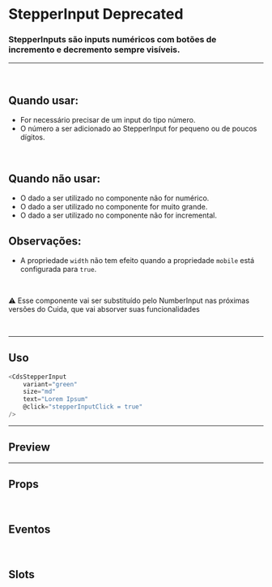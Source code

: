 # StepperInput <Badge type="danger">Deprecated</Badge>

### StepperInputs são inputs numéricos com botões de incremento e decremento sempre visíveis.
---
<br>

## Quando usar:
- For necessário precisar de um input do tipo número.
- O número a ser adicionado ao StepperInput for pequeno ou de poucos dígitos.

<br>

## Quando não usar:
- O dado a ser utilizado no componente não for numérico.
- O dado a ser utilizado  no componente for muito grande.
- O dado a ser utilizado no componente não for incremental.

## Observações:
- A propriedade `width` não tem efeito quando a propriedade `mobile` está configurada para `true`.

<br>

⚠️ Esse componente vai ser substituído pelo NumberInput nas próximas versões do Cuida,
que vai absorver suas funcionalidades

<br>

---

## Uso

```js
<CdsStepperInput
	variant="green"
	size="md"
	text="Lorem Ipsum"
	@click="stepperInputClick = true"
/>
```

---

## Preview

<PreviewBuilder
	:args
	:component="CdsStepperInput"
	:events
/>

---

## Props

<APITable
	name="StepperInput"
	section="props"
/>
<br>

## Eventos

<APITable
	name="StepperInput"
	section="events"
/>
<br>

## Slots

<APITable
	name="StepperInput"
	section="slots"
/>

<script setup>
import { ref } from 'vue';
import CdsStepperInput from '@/components/StepperInput.vue';

const events = [
	'invalid-number',
	'step-out-of-bounds',
	'update:modelValue'
];

const args = ref({
	mobile: false,
	step: 1,
	disabled: false,
	required: true,
	fluid: false,
	suffix: '',
});
</script>
